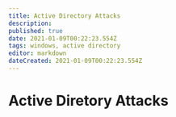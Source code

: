 ```yaml
---
title: Active Directory Attacks
description: 
published: true
date: 2021-01-09T00:22:23.554Z
tags: windows, active directory
editor: markdown
dateCreated: 2021-01-09T00:22:23.554Z
---
```


# Active Diretory Attacks